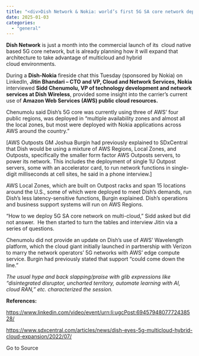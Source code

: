 ```yaml
---
title: "<div>Dish Network & Nokia: world’s first 5G SA core network deployed on public cloud (AWS)</div>"
date: 2025-01-03
categories: 
  - "general"
---
```


**Dish Network** is just a month into the commercial launch of its  cloud native based 5G core network, but is already planning how it will expand that architecture to take advantage of multicloud and hybrid cloud environments.

During a **Dish-Nokia** fireside chat this Tuesday (sponsored by Nokia) on LinkedIn, **Jitin Bhandari – CTO and VP, Cloud and Network Services, Nokia** interviewed **Sidd Chenumolu, VP of technology development and network services at Dish Wireless**, provided some insight into the carrier’s current use of **Amazon Web Services (AWS) public cloud resources.**  

Chenumolu said Dish’s 5G core was currently using three of AWS’ four public regions, was deployed in “multiple availability zones and almost all the local zones, but most were deployed with Nokia applications across AWS around the country.”

\[AWS Outposts GM Joshua Burgin had previously explained to SDxCentral that Dish would be using a mixture of AWS Regions, Local Zones, and Outposts, specifically the smaller form factor AWS Outposts servers, to power its network. This includes the deployment of single 1U Outpost servers, some with an accelerator card, to run network functions in single-digit milliseconds at cell sites, he said in a phone interview.\]

AWS Local Zones, which are built on Outpost racks and span 15 locations around the U.S., some of which were deployed to meet Dish’s demands, run Dish’s less latency-sensitive functions, Burgin explained. Dish’s operations and business support systems will run on AWS Regions.

“How to we deploy 5G SA core network on multi-cloud,” Sidd asked but did not answer.  He then started to turn the tables and interview Jitin via a series of questions.

Chenumolu did not provide an update on Dish’s use of AWS’ Wavelength platform, which the cloud giant initially launched in partnership with Verizon to marry the network operators’ 5G networks with AWS’ edge compute service. Burgin had previously stated that support “could come down the line.”

_The usual hype and back slapping/praise with glib expressions like “disintegrated disruptor, uncharted territory, automate learning with AI, cloud RAN,” etc. characterized the session._

**References:**

https://www.linkedin.com/video/event/urn:li:ugcPost:6945794807772438528/

https://www.sdxcentral.com/articles/news/dish-eyes-5g-multicloud-hybrid-cloud-expansion/2022/07/

Go to Source
